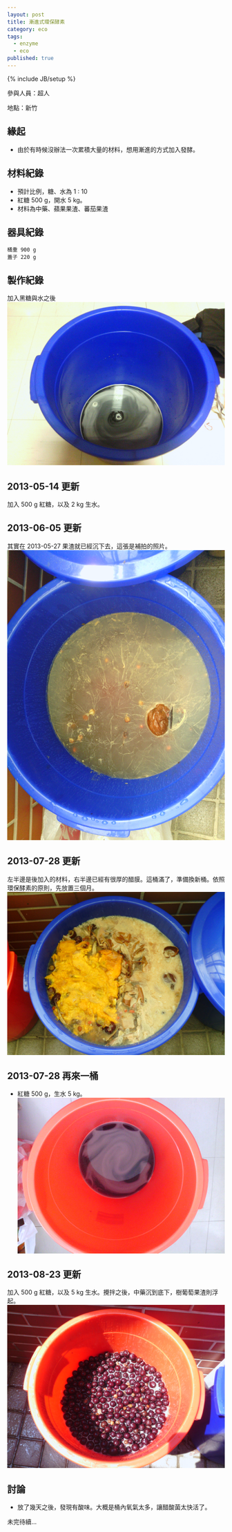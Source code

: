 ```yaml
---
layout: post
title: 漸進式環保酵素
category: eco
tags: 
  - enzyme
  - eco
published: true
---
```


{% include JB/setup %}

參與人員：超人

地點：新竹

## 緣起

* 由於有時候沒辦法一次累積大量的材料，想用漸進的方式加入發酵。

## 材料紀錄

* 預計比例，糖、水為 1 : 10
* 紅糖 500 g，開水  5 kg。
* 材料為中藥、蘋果果渣、蕃茄果渣

## 器具紀錄

    桶重 900 g
    蓋子 220 g

## 製作紀錄

加入黑糖與水之後
![Alt](/img/eco/2013-04-17/IMG_20130417_234436.jpg)

## 2013-05-14 更新

加入 500 g 紅糖，以及 2 kg 生水。

## 2013-06-05 更新

其實在 2013-05-27 果渣就已經沉下去，這張是補拍的照片。
![Alt](/img/eco/2013-04-17/IMG_20130605_133848.jpg)

## 2013-07-28 更新

左半邊是後加入的材料，右半邊已經有很厚的醋膜。這桶滿了，準備換新桶。依照環保酵素的原則，先放置三個月。
![Alt](/img/eco/2013-04-17/IMG_20130728_133911.jpg)

## 2013-07-28 再來一桶

* 紅糖 500 g，生水  5 kg。
![Alt](/img/eco/2013-04-17/IMG_20130728_133740.jpg)

## 2013-08-23 更新

加入 500 g 紅糖，以及 5 kg 生水。攪拌之後，中藥沉到底下，樹葡萄果渣則浮起。
![alt](/img/eco/2013-04-17/IMG_20130825_101322.jpg)

## 討論

* 放了幾天之後，發現有酸味。大概是桶內氧氣太多，讓醋酸菌太快活了。


未完待續...
